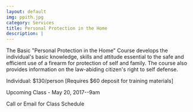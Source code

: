 ```yaml
---
layout: default
img: ppith.jpg
category: Services
title: Personal Protection in the Home
description: |
---
```

The Basic "Personal Protection in the Home" Course develops the individual's basic knowledge, skills and attitude essential to the safe and efficient use of a firearm for protection of self and family. The course also provides information on the law-abiding citizen's right to self defense.    

Individual: $130/person [Requires $60 deposit for training materials]


Upcoming Class - May 20, 2017--9am


Call or Email for Class Schedule